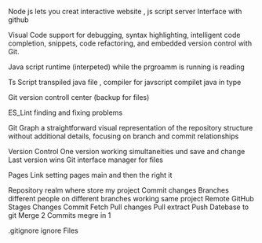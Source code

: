 Node js lets you creat interactive website , js script server
Interface with github

Visual Code 
support for debugging, syntax highlighting, intelligent code completion, snippets, code refactoring, and embedded version control with Git.

Java script runtime (interpeted) while the prgroamm is running is reading 

Ts Script transpiled java file , compiler for javscript compilet java in type

Git version controll center (backup for files) 

ES_Lint finding and fixing problems

Git Graph
a straightforward visual representation of the repository structure without additional details, focusing on branch and commit relationships

Version Control
One version working simultaneities und save and change 
Last version wins
Git interface manager for files 

Pages Link setting pages main and then the right it 

Repository realm where store my project
Commit changes
Branches different people on different branches working same project
Remote GitHub
Stages Changes Commit
Fetch Pull changes
Pull extract
Push Datebase to git
Merge 2 Commits megre in 1 

.gitignore ignore Files

